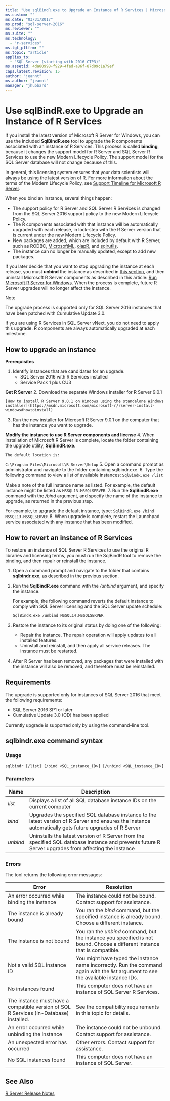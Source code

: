 ```yaml
---
title: "Use sqlBindR.exe to Upgrade an Instance of R Services | Microsoft Docs"
ms.custom: ""
ms.date: "03/31/2017"
ms.prod: "sql-server-2016"
ms.reviewer: ""
ms.suite: ""
ms.technology: 
  - "r-services"
ms.tgt_pltfrm: ""
ms.topic: "article"
applies_to: 
  - "SQL Server (starting with 2016 CTP3)"
ms.assetid: 4da80998-f929-4fad-a86f-87d09c1a79ef
caps.latest.revision: 15
author: "jeannt"
ms.author: "jeannt"
manager: "jhubbard"
---
```

# Use sqlBindR.exe to Upgrade an Instance of R Services
If you install the latest version of Microsoft R Server for Windows, you can use the included **SqlBindR.exe** tool to upgrade the R components associated with an instance of R Services. This process is called **binding**, because it changes the support model for R Server and SQL Server R Services to use the new Modern Lifecycle Policy. The support model for the SQL Server database will not change because of this.

In general, this licensing system ensures that your data scientists will always be using the latest version of R. For more information about the terms of the Modern Lifecycle Policy, see [Support Timeline for Microsoft R Server](https://msdn.microsoft.com/microsoft-r/rserver-servicing-support).

When you bind an instance, several things happen:
+ The support policy for R Server and SQL Server R Services is changed from the SQL Server 2016 support policy to the new Modern Lifecycle Policy.
+ The R components associated with that instance will be automatically upgraded with each release, in lock-step with the R Server version that is current under the new Modern Lifecycle Policy. 
+ New packages are added, which are included by default with R Server, such as RODBC, [MicrosoftML](../../advanced-analytics/r-services/using-the-microsoftml-package-with-sql-server-r-services.md), [olapR](../../advanced-analytics/r-services/how-to-create-mdx-queries-using-olapr.md), and [sqlrutils](../../advanced-analytics/r-services/how-to-create-a-stored-procedure-using-sqlrutils.md).
+ The instance can no longer be manually updated, except to add new packages. 

If you later decide that you want to stop upgrading the instance at each release, you must **unbind** the instance as described in [this section](#bkmk_Unbind), and then uninstall Microsoft R Server components as described in this article: [Run Microsoft R Server for Windows](https://msdn.microsoft.com/microsoft-r/rserver-install-windows). When the process is complete, future R Server upgrades will no longer affect the instance.

> [!NOTE]
> The upgrade process is supported only for SQL Server 2016 instances that have been patched with Cumulative Update 3.0.  
> 
> If you are using R Services in SQL Server vNext, you do not need to apply this upgrade. R components are always automatically upgraded at each milestone.

## How to upgrade an instance

**Prerequisites**

1. Identify instances that are candidates for an upgrade. 
    + SQL Server 2016 with R Services installed
    + Service Pack 1 plus CU3

**Get R Server**
2. Download the separate Windows installer for R Server 9.0.1
 
    [How to install R Server 9.0.1 on Windows using the standalone Windows installer](https://msdn.microsoft.com/microsoft-r/rserver-install-windows#howtoinstall)
3. Run the new installer for Microsoft R Server 9.0.1 on the computer that has the instance you want to upgrade.

**Modify the instance to use R Server components and license**
4. When installation of Microsoft R Server is complete, locate the folder containing the upgrade utility, **SqlBindR.exe**. 

    The default location is:
`C:\Program Files\Microsoft\R Server\Setup`
5. Open a command prompt as administrator and navigate to the folder containing sqlbindr.exe.
6. Type the following command to view a list of available instances:
   `SqlBindR.exe /list`
   
   Make a note of the full instance name as listed. For example, the default instance might be listed as `MSSQL13.MSSQLSERVER`.
7. Run the **SqlBindR.exe** command with the */bind* argument, and specify the name of the instance to upgrade, as returned in the previous step. 

   For example, to upgrade the default instance, type:
    `SqlBindR.exe /bind MSSQL13.MSSQLSERVER`
8. When upgrade is complete, restart the Launchpad service associated with any instance that has been modified. 


## <a name="bkmk_Unbind"></a>How to revert an instance of R Services

To restore an instance of SQL Server R Services to use the original R libraries and licensing terms, you must run the SqlBindR tool to remove the binding, and then repair or reinstall the instance.

1. Open a command prompt and navigate to the folder that contains **sqlbindr.exe**, as described in the previous section. 

2. Run the **SqlBindR.exe** command with the */unbind* argument, and specify the instance. 

   For example, the following command reverts the default instance to comply with SQL Server licensing and the SQL Server update schedule:
   
    `SqlBindR.exe /unbind MSSQL14.MSSQLSERVER`
2. Restore the instance to its original status by doing one of the following:
    + Repair the instance. The repair operation will apply updates to all installed features.
    + Uninstall and reinstall, and then apply all service releases. The instance must be restarted.
3. After R Server has been removed, any packages that were installed with the instance will also be removed, and therefore must be reinstalled.

## Requirements
The upgrade is supported only for instances of SQL Server 2016 that meet the following requirements:
+ SQL Server 2016 SP1 or  later
+ Cumulative Update 3.0 (OD) has been applied

Currently upgrade is supported only by using the command-line tool. 

## sqlbindr.exe command syntax


### Usage

`sqlbindr [/list] [/bind <SQL_instance_ID>] [/unbind <SQL_instance_ID>]`

### Parameters

|Name|Description|
|------|------|
|*list*| Displays a list of all SQL database instance IDs on the current computer|
|*bind*| Upgrades the specified SQL database instance to the latest version of R Server and ensures the instance automatically gets future upgrades of R Server|
|*unbind*|Uninstalls the latest version of R Server from the specified SQL database instance and prevents future R Server upgrades from affecting the instance|

### Errors

The tool returns the following error messages:

|Error|Resolution|
|------|------|
|An error occurred while binding the instance| The instance could not be bound. Contact support for assistance.|
|The instance is already bound| You ran the *bind* command, but the specified instance is already bound. Choose a different instance.|
|The instance is not bound| You ran the *unbind* command, but the instance you specified is not bound. Choose a different instance that is compatible.|
|Not a valid SQL instance ID| You might have typed the instance name incorrectly. Run the command again with the *list* argument to see the available instance IDs.|
|No instances found| This computer does not have an instance of SQL Server R Services.|
|The instance must have a compatible version of SQL R Services (In-Database) installed.| See the compatibility requirements in this topic for details.|
|An error occurred while unbinding the instance| The instance could not be unbound. Contact support for assistance.|
|An unexpected error has occurred| Other errors. Contact support for assistance.  |
|No SQL instances found| This computer does not have an instance of SQL Server. |


## See Also

[R Server Release Notes](https://msdn.microsoft.com/microsoft-r/notes/r-server-notes)

